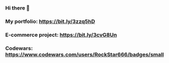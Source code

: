 ### Hi there 👋

### My portfolio: https://bit.ly/3zzq5hD

### E-commerce project: https://bit.ly/3cvG8Un

### Codewars: https://www.codewars.com/users/RockStar666/badges/small

<!--
**RockStar666by/RockStar666by** is a ✨ _special_ ✨ repository because its `README.md` (this file) appears on your GitHub profile.

Here are some ideas to get you started:

- 🔭 I’m currently working on ...
- 🌱 I’m currently learning ...
- 👯 I’m looking to collaborate on ...
- 🤔 I’m looking for help with ...
- 💬 Ask me about ...
- 📫 How to reach me: ...
- 😄 Pronouns: ...
- ⚡ Fun fact: ...
-->
